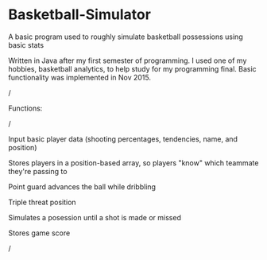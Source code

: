 # Basketball-Simulator
A basic program used to roughly simulate basketball possessions using basic stats

Written in Java after my first semester of programming. I used one of my hobbies, basketball analytics, to help study for my programming final.
Basic functionality was implemented in Nov 2015.

/

Functions:

/

Input basic player data (shooting percentages, tendencies, name, and position)

Stores players in a position-based array, so players "know" which teammate they're passing to

Point guard advances the ball while dribbling

Triple threat position

Simulates a posession until a shot is made or missed

Stores game score

/
